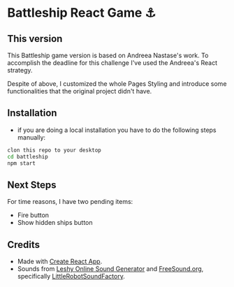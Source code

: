 # Battleship React Game :anchor:

## This version

This Battleship game version is based on Andreea Nastase's work. To accomplish the deadline for this challenge I've used the Andreea's React strategy.

Despite of above, I customized the whole Pages Styling and introduce some functionalities that the original project didn't have.

## Installation

- if you are doing a local installation you have to do the following steps manually:

```sh
clon this repo to your desktop
cd battleship
npm start
```

## Next Steps

For time reasons, I have two pending items:

- Fire button
- Show hidden ships button

## Credits

- Made with [Create React App](https://github.com/facebook/create-react-app).
- Sounds from [Leshy Online Sound Generator](https://www.leshylabs.com/apps/sfMaker/) and [FreeSound.org](https://freesound.org/), specifically [LittleRobotSoundFactory](people/LittleRobotSoundFactory/sounds/270468/).
